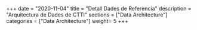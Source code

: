 +++
date        = "2020-11-04"
title       = "Detall Dades de Referència"
description = "Arquitectura de Dades de CTTI"
sections    = ["Data Architecture"]
categories  = ["Data Architecture"]
weight= 5
+++

  <div>
    <h2 id="entitatTitol"></h2>
    <p id="myDefinition"></p>
    <table id="myTable"></table>
  </div>
  


<script type="text/javascript">

    var dades = JSON.parse(localStorage.getItem('data'));


    var body = document.getElementsByTagName("body")[0];
    
    var entitatTitol = document.getElementById("entitatTitol");
    entitatTitol.style.width = "70%";
    entitatTitol.style.marginRight = "15%";
    entitatTitol.style.marginLeft = "15%";
    entitatTitol.style.marginTop = "0.5em";
    entitatTitol.style.marginBottom = "0.5em";

    var textEntitatTitol = document.createTextNode(dades[2]);
    entitatTitol.appendChild(textEntitatTitol);

    body.appendChild(entitatTitol);

    var definicio = document.getElementById("myDefinition");
    definicio.style.width = "70%";
    definicio.style.marginRight = "15%";
    definicio.style.marginLeft = "15%";
    definicio.style.marginTop = "0.5em";
    definicio.style.marginBottom = "1.5em";

    var textDefinicio = document.createTextNode(dades[3]);
    definicio.appendChild(textDefinicio);

    body.appendChild(definicio);

    var metadatos = ["Identificador","Agrupació temàtica","Classificació funcional","Òrgan propietari","Període actualització","Tipus","Visibilitat","Data publicació","Data darrera actualització","Descàrrega"];


    var tabla   =  document.getElementById("myTable");
    tabla.style.width = "70%";
    tabla.style.marginRight = "15%";
    tabla.style.marginLeft = "15%";

    var tblBody = document.createElement("tbody");
    var tblThead = document.createElement("thead");


    var hilera = document.createElement("tr");
   
    var celda = document.createElement("th");
    var textoCelda =  document.createTextNode("Metadades");
    celda.appendChild(textoCelda);
    hilera.appendChild(celda);

    var celda2 = document.createElement("th");
    var textoCelda2 =  document.createTextNode("Valor");
    celda2.appendChild(textoCelda2);
    hilera.appendChild(celda2);

    tblThead.appendChild(hilera);


     // Crea las celdas
     for (var i = 0; i < 9; i++) {
	  
	  //++ 08/07/2020 (LAA) S'elimina la metadada Classificacio funcional. Per no modificar JSON, de moment 
	  //++ es controla posant condicional. Quan es regeneri JSON es treurà el valor de la metadada i el seu tractament.
	  //++ 04/11/2020 (LAA) S'elimina la metadada Identificador
	  if ((metadatos[i]!="Classificació funcional") && (metadatos[i]!="Identificador"))
	  {
		  // Crea las hileras de la tabla
		  hilera = document.createElement("tr");

		  for (var j = 0; j < 2; j++) {
			// Crea un elemento <td> y un nodo de texto, haz que el nodo de
			// texto sea el contenido de <td>, ubica el elemento <td> al final
			// de la hilera de la tabla
			if(j==0){
			  celda = document.createElement("td");
			  textoCelda = document.createTextNode(metadatos[i]);
			  celda.style.fontWeight = "bold";
			  celda.appendChild(textoCelda);
			  hilera.appendChild(celda);
			}
			else{
			  celda = document.createElement("td");
			  textoCelda = document.createTextNode(dades[i+4]);
			  celda.appendChild(textoCelda);
			  hilera.appendChild(celda);
			}
		  }
		 
		  // agrega la hilera al final de la tabla (al final del elemento tblbody)
          tblBody.appendChild(hilera);
      }
    }

	// -----------------------------------------------------
    //  v02.CTD-16/03/2021 (inici) Prova per posar link a Dades Obertes

	hilera = document.createElement("tr");

    celda = document.createElement("td");
    celda.style.fontWeight = "bold";
    textoCelda =  document.createTextNode("Dades Obertes");
    celda.appendChild(textoCelda);
    hilera.appendChild(celda);
	
    celda = document.createElement("td");

    textoCelda =  document.createTextNode("           ");
    celda.appendChild(textoCelda);

    var link_valors = document.createElement('a');
    link_valors.setAttribute('href', 'https://analisi.transparenciacatalunya.cat/Urbanisme-infraestructures/Continents/2dnu-a4wg');
    link_valors.innerHTML = "Enllaç informació Dades Obertes - Continents";
    celda.appendChild(link_valors);
	
	hilera.appendChild(celda);
	tblBody.appendChild(hilera);
	
	//  v02.CTD-16/03/2021 (fi)
	// -----------------------------------------------------
	



	// -----------------------------------------------------
    //  v02.CTD-16/10/2019 (inici) Crear nova fila de dades per mostrar informació sobre els atributs

	hilera = document.createElement("tr");

    celda = document.createElement("td");
    celda.style.fontWeight = "bold";
    textoCelda =  document.createTextNode("Atributs");
    celda.appendChild(textoCelda);
    hilera.appendChild(celda);
	
    celda = document.createElement("td");
    var frame = document.createElement('iframe');
	
  	var nomFitAtr=dades[14];
	
    frame.setAttribute("src","https://view.officeapps.live.com/op/embed.aspx?src=https://canigo.ctti.gencat.cat/drafts/entitats/"+ nomFitAtr);
    frame.style.width= "100%"
    frame.style.height= "300px";
    celda.appendChild(frame);
    hilera.appendChild(celda);

    tblBody.appendChild(hilera);

    //  v02.CTD-16/10/2019 (fi)
	// -----------------------------------------------------	
	

    hilera = document.createElement("tr");
   
    celda = document.createElement("td");
    celda.style.fontWeight = "bold";
    textoCelda =  document.createTextNode("Descàrregues");
    celda.appendChild(textoCelda);
    hilera.appendChild(celda);

    celda = document.createElement("td");

    textoCelda =  document.createTextNode("           ");
    celda.appendChild(textoCelda);

    var link_valors = document.createElement('a');
    link_valors.setAttribute('href', '../../entitats/' + dades[14]);
    link_valors.innerHTML = "Descarregar definició atributs";
    celda.appendChild(link_valors);

	textoCelda =  document.createTextNode("               ");
    celda.appendChild(textoCelda);

    //Si es una entitat consolidada s'ha de posar el link de descarga
	if (dades[0]=="Consolidat")
	{
		var link = document.createElement('a');
		link.setAttribute('href', '../../entitats/' + dades[13]);
		link.innerHTML = "Descarregar fitxer de dades";
		celda.appendChild(link);
	}


    hilera.appendChild(celda);

    tblBody.appendChild(hilera);

    
    hilera = document.createElement("tr");
   
    celda = document.createElement("td");
    celda.style.fontWeight = "bold";
    textoCelda =  document.createTextNode("Dades");
    celda.appendChild(textoCelda);
    hilera.appendChild(celda);

    celda = document.createElement("td");
	
	// Si es consolidat es mostra el conjunt de dades, si no no és es mostra un missatge
	if (dades[0]=="Consolidat")
	{
		var frame = document.createElement('iframe');
		frame.setAttribute("src","https://view.officeapps.live.com/op/embed.aspx?src=https://canigo.ctti.gencat.cat/drafts/entitats/"+ dades[13]);
		frame.style.width= "100%"
		frame.style.height= "400px";
		celda.appendChild(frame);
	}
	else
	{
		//++1 (02/07/2020) Es comenta la visualitzacio dels fitxers excel i a canvi es posa un text
		//++1 indicant que per consultar les dades s'ha de sol.licitar a la bústia de GTD
		
			
		//++1 inici noves instruccions
		celda.innerHTML = "Per obtenir els valors de l'entitat cal que envieu un correu a la Bústia de la Gestió Tècnica <br/>  de Dades del CTTI: <a href='mailto:gtd.ctti@gencat.cat'>gtd.ctti@gencat.cat</a> ";
		celda.innerHTML = celda.innerHTML + "i se us donarà accès temporal a totes <br/> les entitats en revisió, pendents d'aprovació."
		//++1 fi noves instruccions
	}

    hilera.appendChild(celda);

    tblBody.appendChild(hilera);


    tabla.appendChild(tblThead);
    tabla.appendChild(tblBody);

    body.appendChild(tabla);
    
    //function happycode(){
     //var dades = JSON.parse(localStorage.getItem('data'));
     //var url = "https://view.officeapps.live.com/op/embed.aspx?src=https://canigo.ctti.gencat.cat/drafts/entitats/"+ dades[13];
     //$('#myframe').attr("src", url);
    //}

</script>
